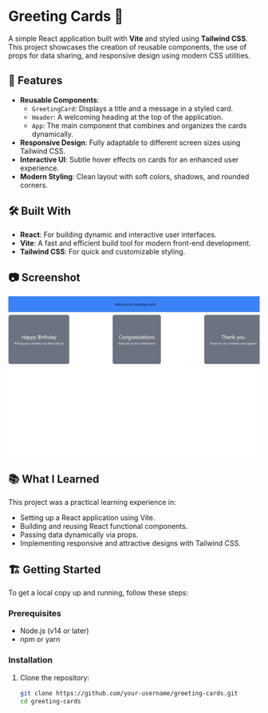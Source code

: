 # Greeting Cards 🎉

A simple React application built with **Vite** and styled using **Tailwind CSS**. This project showcases the creation of reusable components, the use of props for data sharing, and responsive design using modern CSS utilities.

## 🚀 Features
- **Reusable Components**:
  - `GreetingCard`: Displays a title and a message in a styled card.
  - `Header`: A welcoming heading at the top of the application.
  - `App`: The main component that combines and organizes the cards dynamically.
- **Responsive Design**: Fully adaptable to different screen sizes using Tailwind CSS.
- **Interactive UI**: Subtle hover effects on cards for an enhanced user experience.
- **Modern Styling**: Clean layout with soft colors, shadows, and rounded corners.

## 🛠️ Built With
- **React**: For building dynamic and interactive user interfaces.
- **Vite**: A fast and efficient build tool for modern front-end development.
- **Tailwind CSS**: For quick and customizable styling.

## 📷 Screenshot
![screenshot](./src/assets/Screenshot.png)

## 📚 What I Learned
This project was a practical learning experience in:
- Setting up a React application using Vite.
- Building and reusing React functional components.
- Passing data dynamically via props.
- Implementing responsive and attractive designs with Tailwind CSS.

## 🏗️ Getting Started

To get a local copy up and running, follow these steps:

### Prerequisites
- Node.js (v14 or later)
- npm or yarn

### Installation
1. Clone the repository:
   ```bash
   git clone https://github.com/your-username/greeting-cards.git
   cd greeting-cards

